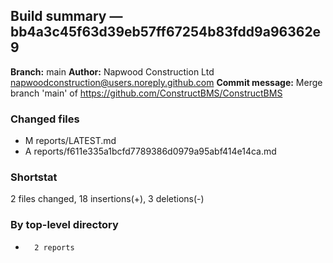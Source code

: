 ## Build summary — bb4a3c45f63d39eb57ff67254b83fdd9a96362e9

**Branch:** main **Author:** Napwood Construction Ltd <napwoodconstruction@users.noreply.github.com>
**Commit message:** Merge branch 'main' of https://github.com/ConstructBMS/ConstructBMS

### Changed files

- M reports/LATEST.md
- A reports/f611e335a1bcfd7789386d0979a95abf414e14ca.md

### Shortstat

2 files changed, 18 insertions(+), 3 deletions(-)

### By top-level directory

-       2 reports
